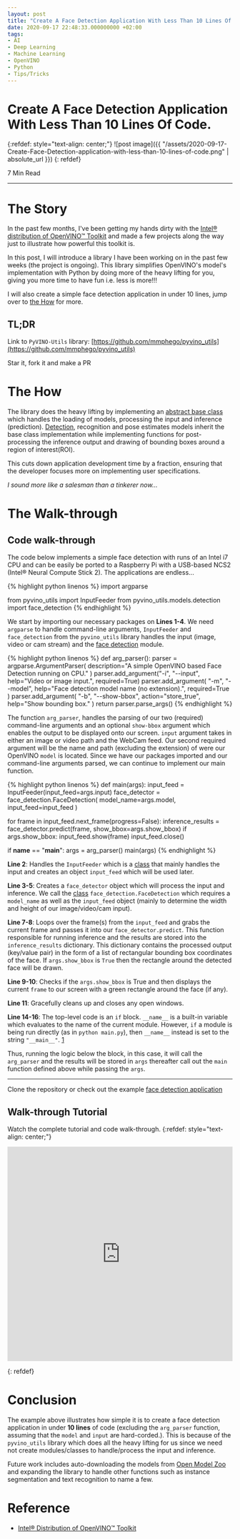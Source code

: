 ```yaml
---
layout: post
title: "Create A Face Detection Application With Less Than 10 Lines Of Code"
date: 2020-09-17 22:48:33.000000000 +02:00
tags:
- AI
- Deep Learning
- Machine Learning
- OpenVINO
- Python
- Tips/Tricks
---
```

# Create A Face Detection Application With Less Than 10 Lines Of Code.

{:refdef: style="text-align: center;"}
![post image]({{ "/assets/2020-09-17-Create-Face-Detection-application-with-less-than-10-lines-of-code.png" | absolute_url }})
{: refdef}

7 Min Read

-----------------------------------------------------------------------------------------

# The Story

In the past few months, I've been getting my hands dirty with the [Intel® distribution of OpenVINO™ Toolkit](https://software.intel.com/content/www/us/en/develop/tools/openvino-toolkit.html) and made a few projects along the way just to illustrate how powerful this toolkit is.

In this post, I will introduce a library I have been working on in the past few weeks (the project is ongoing). This library simplifies OpenVINO's model's implementation with Python by doing more of the heavy lifting for you, giving you more time to have fun i.e. less is more!!!

I will also create a simple face detection application in under 10 lines, jump over to [the How](#the-how) for more.

## TL;DR

Link to `PyVINO-Utils` library: [https://github.com/mmphego/pyvino_utils](https://github.com/mmphego/pyvino_utils)

Star it, fork it and make a PR

# The How
The library does the heavy lifting by implementing an [abstract base class](https://github.com/mmphego/pyvino_utils/blob/master/pyvino_utils/models/openvino_base/base_model.py) which handles the loading of models, processing the input and inference (prediction). 
[Detection](https://github.com/mmphego/pyvino_utils/blob/master/pyvino_utils/models/detection/face_detection.py), recognition and pose estimates models inherit the base class implementation while implementing functions for post-processing the inference output and drawing of bounding boxes around a region of interest(ROI).

This cuts down application development time by a fraction, ensuring that the developer focuses more on implementing user specifications. 

*I sound more like a salesman than a tinkerer now...*

# The Walk-through

## Code walk-through
The code below implements a simple face detection with runs of an Intel i7 CPU and can be easily be ported to a Raspberry Pi with a USB-based NCS2 (Intel® Neural Compute Stick 2). The applications are endless...

{% highlight python linenos %}
import argparse

from pyvino_utils import InputFeeder
from pyvino_utils.models.detection import face_detection
{% endhighlight %}

We start by importing our necessary packages on **Lines 1-4**. We need `argparse` to handle command-line arguments, `InputFeeder` and `face_detection` from the `pyvino_utils` library handles the input (image, video or cam stream) and the [face detection](https://github.com/mmphego/pyvino_utils/blob/master/pyvino_utils/models/detection/face_detection.py) module.

{% highlight python linenos %}
def arg_parser():
  parser = argparse.ArgumentParser(
     description="A simple OpenVINO based Face Detection running on CPU."
   )
  parser.add_argument("-i", "--input", help="Video or image input.", required=True)
  parser.add_argument(
    "-m", "--model", help="Face detection model name (no extension).", required=True
   )
  parser.add_argument(
    "-b", "--show-bbox", action="store_true", help="Show bounding box."
   )
  return parser.parse_args()
{% endhighlight %}

The function `arg_parser`, handles the parsing of our two (required) command-line arguments and an optional `show-bbox` argument which enables the output to be displayed onto our screen. 
`input` argument takes in either an image or video path and the WebCam feed. Our second required argument will be the name and path (excluding the extension) of were our OpenVINO `model` is located. Since we have our packages imported and our command-line arguments parsed, we can continue to implement our main function.

{% highlight python linenos %}
def main(args):
   input_feed = InputFeeder(input_feed=args.input)
   face_detector = face_detection.FaceDetection(
     model_name=args.model, input_feed=input_feed
   )

  for frame in input_feed.next_frame(progress=False):
     inference_results = face_detector.predict(frame, show_bbox=args.show_bbox)
    if args.show_bbox:
      input_feed.show(frame)
   input_feed.close()


if __name__ == "__main__":
   args = arg_parser()
  main(args)
{% endhighlight %}

**Line 2**: Handles the `InputFeeder` which is a [class](https://github.com/mmphego/pyvino_utils/blob/master/pyvino_utils/input_handler/input_feeder.py) that mainly handles the input and creates an object `input_feed` which will be used later.

**Line 3-5**: Creates a `face_detector` object which will process the input and inference. We call the [class](https://github.com/mmphego/pyvino_utils/blob/master/pyvino_utils/models/detection/face_detection.py) `face_detection.FaceDetection` which requires a `model_name` as well as the `input_feed` object (mainly to determine the width and height of our image/video/cam input).

**Line 7-8**: Loops over the frame(s) from the `input_feed` and grabs the current frame and passes it into our `face_detector.predict`. This function responsible for running inference and the results are stored into the `inference_results` dictionary. This dictionary contains the processed output (key/value pair) in the form of a list of rectangular bounding box coordinates of the face. If `args.show_bbox` is `True` then the rectangle around the detected face will be drawn.

**Line 9-10**: Checks if the `args.show_bbox` is True and then displays the current `frame` to our screen with a green rectangle around the face (if any).

**Line 11**: Gracefully cleans up and closes any open windows.

**Line 14-16**: The top-level code is an `if` block. `__name__` is a built-in variable which evaluates to the name of the current module. However, `if` a module is being run directly (as in `python main.py`), then `__name__` instead is set to the string `"__main__"`. [1](https://stackoverflow.com/a/419189)

Thus, running the logic below the block, in this case, it will call the `arg_parser` and the results will be stored in `args` thereafter call out the `main` function defined above while passing the `args`.

---

Clone the repository or check out the example [face detection application](https://github.com/mmphego/pyvino_utils/tree/master/examples/face_detection)

## Walk-through Tutorial

Watch the complete tutorial and code walk-through.
{:refdef: style="text-align: center;"}
<p><div>
<iframe width="100%" height="480" src="https://www.youtube.com/embed/mOG-6VfB2cI" frameborder="0" allow="accelerometer; autoplay; encrypted-media; gyroscope; picture-in-picture" allowfullscreen></iframe>
</div></p>
{: refdef}

# Conclusion

The example above illustrates how simple it is to create a face detection application in under **10 lines** of code (excluding the `arg_parser` function, assuming that the `model` and `input` are hard-corded.). This is because of the `pyvino_utils` library which does all the heavy lifting for us since we need not create modules/classes to handle/process the input and inference.
 
Future work includes auto-downloading the models from [Open Model Zoo](https://github.com/openvinotoolkit/open_model_zoo) and expanding the library to handle other functions such as instance segmentation and text recognition to name a few.

# Reference

- [Intel® Distribution of OpenVINO™ Toolkit](https://software.intel.com/content/www/us/en/develop/tools/openvino-toolkit.html)
